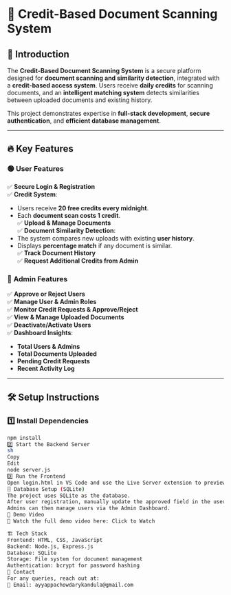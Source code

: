 # 📄 Credit-Based Document Scanning System  

## 🚀 Introduction  
The **Credit-Based Document Scanning System** is a secure platform designed for **document scanning and similarity detection**, integrated with a **credit-based access system**. Users receive **daily credits** for scanning documents, and an **intelligent matching system** detects similarities between uploaded documents and existing history.  

This project demonstrates expertise in **full-stack development**, **secure authentication**, and **efficient database management**.  

---

## 🔥 Key Features  

### 🟢 **User Features**  
✅ **Secure Login & Registration**  
✅ **Credit System**:  
   - Users receive **20 free credits every midnight**.  
   - Each **document scan costs 1 credit**.  
✅ **Upload & Manage Documents**  
✅ **Document Similarity Detection**:  
   - The system compares new uploads with existing **user history**.  
   - Displays **percentage match** if any document is similar.  
✅ **Track Document History**  
✅ **Request Additional Credits from Admin**  

### 🔴 **Admin Features**  
✅ **Approve or Reject Users**  
✅ **Manage User & Admin Roles**  
✅ **Monitor Credit Requests & Approve/Reject**  
✅ **View & Manage Uploaded Documents**  
✅ **Deactivate/Activate Users**  
✅ **Dashboard Insights**:  
   - **Total Users & Admins**  
   - **Total Documents Uploaded**  
   - **Pending Credit Requests**  
   - **Recent Activity Log**  

---

## 🛠️ Setup Instructions  

### 1️⃣ Install Dependencies  
```sh
npm install
2️⃣ Start the Backend Server
sh
Copy
Edit
node server.js
3️⃣ Run the Frontend
Open login.html in VS Code and use the Live Server extension to preview.
🗄️ Database Setup (SQLite)
The project uses SQLite as the database.
After user registration, manually update the approved field in the users table to 1 for the first admin.
Admins can then manage users via the Admin Dashboard.
🎥 Demo Video
📌 Watch the full demo video here: Click to Watch

🏗️ Tech Stack
Frontend: HTML, CSS, JavaScript
Backend: Node.js, Express.js
Database: SQLite
Storage: File system for document management
Authentication: bcrypt for password hashing
📩 Contact
For any queries, reach out at:
📧 Email: ayyappachowdarykandula@gmail.com
